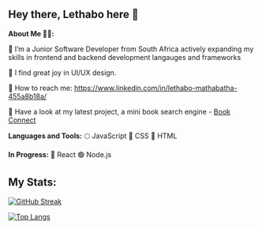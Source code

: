 ## Hey there, Lethabo here 👋

**About Me 👩‍💻:**

🔆 I’m a Junior Software Developer from South Africa actively expanding my skills in frontend and backend development langauges and frameworks

🔆 I find great joy in UI/UX design. 

🔆 How to reach me: https://www.linkedin.com/in/lethabo-mathabatha-455a8b18a/

🔆 Have a look at my latest project, a mini book search engine - [Book Connect](https://github.com/lethabomathabatha/LETMAT077_FTO2301_GroupB_LethaboMathabatha_IWA19.git)


**Languages and Tools:**
🌕 JavaScript
🔵 CSS
🔴 HTML


**In Progress:**
🌌 React 
🟢 Node.js



## My Stats:
[![GitHub Streak](https://streak-stats.demolab.com?user=lethabomathabatha&theme=transparent&border_radius=8&exclude_days=Sun%2CSat)](https://git.io/streak-stats)

[![Top Langs](https://github-readme-stats.vercel.app/api/top-langs/?username=lethabomathabatha&layout=donut&theme=transparent&border_radius=8)](https://github.com/lethabomathabatha/github-readme-stats)

